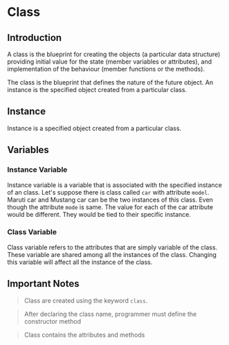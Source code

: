 # Class

## Introduction

A class is the blueprint for creating the objects (a particular data structure) providing initial value for the state (member variables or attributes), and implementation of the behaviour (member functions or the methods).

The class is the blueprint that defines the nature of the future object. An instance is the specified object created from a
particular class.

## Instance

Instance is a specified object created from a particular class.

## Variables

### Instance Variable

Instance variable is a variable that is associated with the specified instance of an class. Let's suppose there is class called `car` with attribute `model`. Maruti car and Mustang car can be the two instances of this class. Even though the attribute `mode`
is same. The value for each of the car attribute would be different. They would be tied to their specific instance.

### Class Variable

Class variable refers to the attributes that are simply variable of the class. These variable are shared among all the instances of the class. Changing this variable will affect all the instance of the class.

## Important Notes

> Class are created using the keyword `class`.

> After declaring the class name, programmer must define the constructor method

> Class contains the attributes and methods

